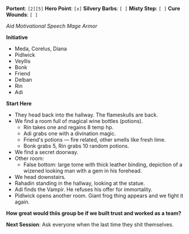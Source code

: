 **Portent**: `[2][5]`
**Hero Point**: `[x]`
**Silvery Barbs**: `[ ]`
**Misty Step**: `[ ]`
**Cure Wounds**: `[ ]`

*Aid*
*Motivational Speech*
*Mage Armor*

**Initiative**

- Meda, Corelus, Diana
- Pidlwick
- Veyllis
- Bonk
- Friend
- Delban
- Rin
- Adi

**Start Here**

- They head back into the hallway. The flameskulls are back.
- We find a room full of magical wine bottles (potions).
	- Rin takes one and regains 8 temp hp.
	- Adi grabs one with a divination magic.
	- Friend's potions — fire related, other smells like fresh lime.
	- Bonk grabs 5, Rin grabs 10 random potions.
- We find a secret doorway.
- Other room:
	- False bottom: large tome with thick leather binding, depiction of a wizened looking man with a gem in his forehead.
- We head downstairs.
- Rahadin standing in the hallway, looking at the statue.
- Adi finds the Vampir. He refuses his offer for immortality.
- Pidlwick opens another room. Giant frog thing appears and we fight it again.

**How great would thiis group be if we built trust and worked as a team?**

**Next Session**: Ask everyone when the last time they shit themselves.